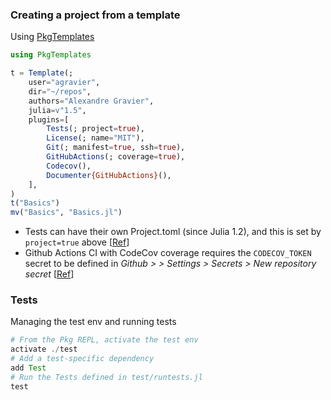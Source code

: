 ### Creating a project from a template

Using [PkgTemplates](https://github.com/invenia/PkgTemplates.jl)

```julia
using PkgTemplates

t = Template(;
    user="agravier",
    dir="~/repos",
    authors="Alexandre Gravier",
    julia=v"1.5",
    plugins=[
        Tests(; project=true),
        License(; name="MIT"),
        Git(; manifest=true, ssh=true),
        GitHubActions(; coverage=true),
        Codecov(),
        Documenter{GitHubActions}(),
    ],
)
t("Basics")
mv("Basics", "Basics.jl")
```

- Tests can have their own Project.toml (since Julia 1.2), and this is set by `project=true` above
[[Ref](https://julialang.github.io/Pkg.jl/v1/creating-packages/#Test-specific-dependencies-in-Julia-1.2-and-above-1)]
- Github Actions CI with CodeCov coverage requires the `CODECOV_TOKEN` secret to be defined in
_Github > <repository page> > Settings > Secrets > New repository secret_
[[Ref](https://docs.github.com/en/free-pro-team@latest/actions/reference/encrypted-secrets#creating-encrypted-secrets-for-a-repository)]

### Tests

Managing the test env and running tests

```julia
# From the Pkg REPL, activate the test env
activate ./test
# Add a test-specific dependency
add Test
# Run the Tests defined in test/runtests.jl
test
```

